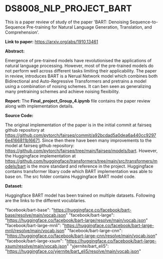 # DS8008_NLP_PROJECT_BART

This is a paper review of study of the paper 'BART: Denoising Sequence-to-Sequence Pre-training for Natural Language Generation, Translation, and Comprehension'. 

**Link to paper:** https://arxiv.org/abs/1910.13461

**Abstract:**

Emergence of pre-trained models have revolutionised the applications of natural language processing. However, most of the pre-trained models do not perform well across different tasks limiting their applicability. The paper in review, introduces BART is a Nerual Network model which combines both Bidirectional and Auto-Regressive Transformers and pretrains a model using a combination of noising schemes. It can ben seen as generalizing many pretraining schemes and achieve noising flexibility.

**Report:**
The **Final_project_Group_4.ipynb** file contains the paper review along with implementation details.

**Source Code:**

The original implementation of the paper is in the initial commit at fairseq github repository at https://github.com/pytorch/fairseq/commit/a92bcdad5a0dea6a440cc92976e4166811b16671. Since then there have been many improvements to the model at fairseq github repository: https://github.com/pytorch/fairseq/tree/main/fairseq/models/bart. However, the Huggingface implementation at https://github.com/huggingface/transformers/tree/main/src/transformers/models/bart is the more standard and reference in the project. Huggingface contains transformer libary code which BART implementation was able to base on.
The src folder contains Huggingface BART model code.

**Dataset:**

Huggingface BART model has been trained on multiple datasets. Following are the links to the different vocublaries.

"facebook/bart-base": "https://huggingface.co/facebook/bart-base/resolve/main/vocab.json"
"facebook/bart-large": "https://huggingface.co/facebook/bart-large/resolve/main/vocab.json"
"facebook/bart-large-mnli": "https://huggingface.co/facebook/bart-large-mnli/resolve/main/vocab.json"
"facebook/bart-large-cnn": "https://huggingface.co/facebook/bart-large-cnn/resolve/main/vocab.json"
"facebook/bart-large-xsum": "https://huggingface.co/facebook/bart-large-xsum/resolve/main/vocab.json"
"yjernite/bart_eli5": "https://huggingface.co/yjernite/bart_eli5/resolve/main/vocab.json"